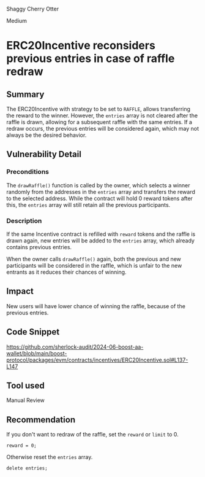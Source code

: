 Shaggy Cherry Otter

Medium

# ERC20Incentive reconsiders previous entries in case of raffle redraw

## Summary
The ERC20Incentive with strategy to be set to `RAFFLE`, allows transferring the reward to the winner. However, the `entries` array is not cleared after the raffle is drawn, allowing for a subsequent raffle with the same entries. If a redraw occurs, the previous entries will be considered again, which may not always be the desired behavior.


## Vulnerability Detail

### Preconditions 
The `drawRaffle()` function is called by the owner, which selects a winner randomly from the addresses in the `entries` array and transfers the reward to the selected address. While the contract will hold 0 reward tokens after this, the `entries` array will still retain all the previous participants.


### Description
If the same Incentive contract is refilled with `reward` tokens and the raffle is drawn again, new entries will be added to the `entries` array, which already contains previous entries.

When the owner calls `drawRaffle()` again, both the previous and new participants will be considered in the raffle, which is unfair to the new entrants as it reduces their chances of winning.

## Impact
New users will have lower chance of winning the raffle, because of the previous entries.

## Code Snippet
https://github.com/sherlock-audit/2024-06-boost-aa-wallet/blob/main/boost-protocol/packages/evm/contracts/incentives/ERC20Incentive.sol#L137-L147

## Tool used

Manual Review

## Recommendation
If you don't want to redraw of the raffle, set the `reward` or `limit` to 0.

```solidity
reward = 0;
```

Otherwise reset the `entries` array.

```solidity
delete entries;
```
